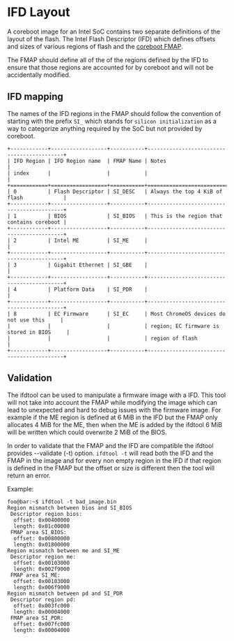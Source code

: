 # IFD Layout

A coreboot image for an Intel SoC contains two separate definitions of the
layout of the flash. The Intel Flash Descriptor (IFD) which defines offsets and
sizes of various regions of flash and the [coreboot FMAP](../../lib/flashmap.md).

The FMAP should define all of the of the regions defined by the IFD to ensure
that those regions are accounted for by coreboot and will not be accidentally
modified.

## IFD mapping

The names of the IFD regions in the FMAP should follow the convention of
starting with the prefix `SI_` which stands for `silicon initialization` as a
way to categorize anything required by the SoC but not provided by coreboot.

```eval_rst
+------------+------------------+-----------+-------------------------------------------+
| IFD Region | IFD Region name  | FMAP Name | Notes                                     |
| index      |                  |           |                                           |
+============+==================+===========+===========================================+
| 0          | Flash Descriptor | SI_DESC   | Always the top 4 KiB of flash             |
+------------+------------------+-----------+-------------------------------------------+
| 1          | BIOS             | SI_BIOS   | This is the region that contains coreboot |
+------------+------------------+-----------+-------------------------------------------+
| 2          | Intel ME         | SI_ME     |                                           |
+------------+------------------+-----------+-------------------------------------------+
| 3          | Gigabit Ethernet | SI_GBE    |                                           |
+------------+------------------+-----------+-------------------------------------------+
| 4          | Platform Data    | SI_PDR    |                                           |
+------------+------------------+-----------+-------------------------------------------+
| 8          | EC Firmware      | SI_EC     | Most ChromeOS devices do not use this     |
|            |                  |           | region; EC firmware is stored in BIOS     |
|            |                  |           | region of flash                           |
+------------+------------------+-----------+-------------------------------------------+
```

## Validation

The ifdtool can be used to manipulate a firmware image with a IFD. This tool
will not take into account the FMAP while modifying the image which can lead to
unexpected and hard to debug issues with the firmware image. For example if the
ME region is defined at 6 MiB in the IFD but the FMAP only allocates 4 MiB for
the ME, then when the ME is added by the ifdtool 6 MiB will be written which
could overwrite 2 MiB of the BIOS.

In order to validate that the FMAP and the IFD are compatible the ifdtool
provides --validate (-t) option. `ifdtool -t` will read both the IFD and the
FMAP in the image and for every non empty region in the IFD if that region is
defined in the FMAP but the offset or size is different then the tool will
return an error.

Example:

```console
foo@bar:~$ ifdtool -t bad_image.bin
Region mismatch between bios and SI_BIOS
 Descriptor region bios:
  offset: 0x00400000
  length: 0x01c00000
 FMAP area SI_BIOS:
  offset: 0x00800000
  length: 0x01800000
Region mismatch between me and SI_ME
 Descriptor region me:
  offset: 0x00103000
  length: 0x002f9000
 FMAP area SI_ME:
  offset: 0x00103000
  length: 0x006f9000
Region mismatch between pd and SI_PDR
 Descriptor region pd:
  offset: 0x003fc000
  length: 0x00004000
 FMAP area SI_PDR:
  offset: 0x007fc000
  length: 0x00004000
```
